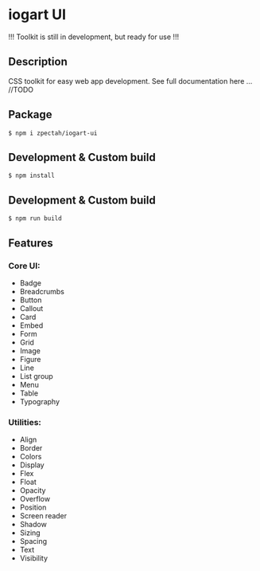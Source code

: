 # iogart UI
!!! Toolkit is still in development, but ready for use !!!

## Description
CSS toolkit for easy web app development. See full documentation here ... //TODO

## Package
``$ npm i zpectah/iogart-ui``

## Development & Custom build
``$ npm install``

## Development & Custom build
``$ npm run build``

## Features

### Core UI:
- Badge
- Breadcrumbs
- Button
- Callout
- Card
- Embed
- Form
- Grid
- Image
- Figure
- Line
- List group
- Menu
- Table
- Typography

### Utilities:
- Align
- Border
- Colors
- Display
- Flex
- Float
- Opacity
- Overflow
- Position
- Screen reader
- Shadow
- Sizing
- Spacing
- Text
- Visibility



